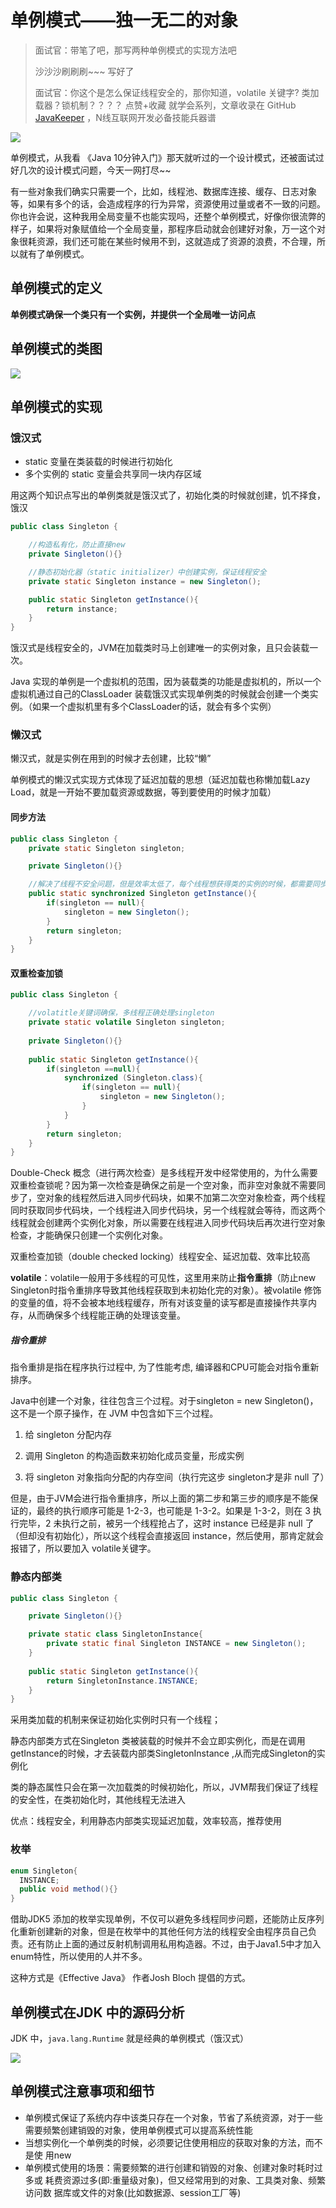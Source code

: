 # 单例模式——独一无二的对象

> 面试官：带笔了吧，那写两种单例模式的实现方法吧
>
> 沙沙沙刷刷刷~~~ 写好了
>
> 面试官：你这个是怎么保证线程安全的，那你知道，volatile 关键字? 类加载器？锁机制？？？？
> 点赞+收藏 就学会系列，文章收录在 GitHub [JavaKeeper](https://github.com/Jstarfish/JavaKeeper) ，N线互联网开发必备技能兵器谱



![](https://i01piccdn.sogoucdn.com/d4a728c10d74ab67)

单例模式，从我看 《Java 10分钟入门》那天就听过的一个设计模式，还被面试过好几次的设计模式问题，今天一网打尽~~

有一些对象我们确实只需要一个，比如，线程池、数据库连接、缓存、日志对象等，如果有多个的话，会造成程序的行为异常，资源使用过量或者不一致的问题。你也许会说，这种我用全局变量不也能实现吗，还整个单例模式，好像你很流弊的样子，如果将对象赋值给一个全局变量，那程序启动就会创建好对象，万一这个对象很耗资源，我们还可能在某些时候用不到，这就造成了资源的浪费，不合理，所以就有了单例模式。

## 单例模式的定义

**单例模式确保一个类只有一个实例，并提供一个全局唯一访问点**



## 单例模式的类图

![](https://tva1.sinaimg.cn/large/006tNbRwly1gbjeonzilrj309u064t93.jpg)

## 单例模式的实现

### 饿汉式

- static 变量在类装载的时候进行初始化
- 多个实例的 static 变量会共享同一块内存区域

用这两个知识点写出的单例类就是饿汉式了，初始化类的时候就创建，饥不择食，饿汉

```java
public class Singleton {

    //构造私有化，防止直接new
    private Singleton(){}

    //静态初始化器（static initializer）中创建实例，保证线程安全
    private static Singleton instance = new Singleton();

    public static Singleton getInstance(){
        return instance;
    }
}
```

饿汉式是线程安全的，JVM在加载类时马上创建唯一的实例对象，且只会装载一次。

Java 实现的单例是一个虚拟机的范围，因为装载类的功能是虚拟机的，所以一个虚拟机通过自己的ClassLoader 装载饿汉式实现单例类的时候就会创建一个类实例。（如果一个虚拟机里有多个ClassLoader的话，就会有多个实例）

### 懒汉式

懒汉式，就是实例在用到的时候才去创建，比较“懒”

单例模式的懒汉式实现方式体现了延迟加载的思想（延迟加载也称懒加载Lazy Load，就是一开始不要加载资源或数据，等到要使用的时候才加载）

#### 同步方法

```java
public class Singleton {
    private static Singleton singleton;

    private Singleton(){}

  	//解决了线程不安全问题，但是效率太低了，每个线程想获得类的实例的时候，都需要同步方法，不推荐
    public static synchronized Singleton getInstance(){
        if(singleton == null){
            singleton = new Singleton();
        }
        return singleton;
    }
}
```



#### 双重检查加锁

```java
public class Singleton {

  	//volatitle关键词确保，多线程正确处理singleton
    private static volatile Singleton singleton;
  
    private Singleton(){}
  
    public static Singleton getInstance(){
        if(singleton ==null){
            synchronized (Singleton.class){
                if(singleton == null){
                    singleton = new Singleton();
                }
            }
        }
        return singleton;
    }
}
```

Double-Check 概念（进行两次检查）是多线程开发中经常使用的，为什么需要双重检查锁呢？因为第一次检查是确保之前是一个空对象，而非空对象就不需要同步了，空对象的线程然后进入同步代码块，如果不加第二次空对象检查，两个线程同时获取同步代码块，一个线程进入同步代码块，另一个线程就会等待，而这两个线程就会创建两个实例化对象，所以需要在线程进入同步代码块后再次进行空对象检查，才能确保只创建一个实例化对象。

双重检查加锁（double checked locking）线程安全、延迟加载、效率比较高

**volatile**：volatile一般用于多线程的可见性，这里用来防止**指令重排**（防止new Singleton时指令重排序导致其他线程获取到未初始化完的对象）。被volatile 修饰的变量的值，将不会被本地线程缓存，所有对该变量的读写都是直接操作共享内存，从而确保多个线程能正确的处理该变量。

##### 指令重排

指令重排是指在程序执行过程中, 为了性能考虑, 编译器和CPU可能会对指令重新排序。

Java中创建一个对象，往往包含三个过程。对于singleton = new Singleton()，这不是一个原子操作，在 JVM 中包含如下三个过程。

1. 给 singleton 分配内存

2. 调用 Singleton 的构造函数来初始化成员变量，形成实例

3. 将 singleton 对象指向分配的内存空间（执行完这步 singleton才是非 null 了）

但是，由于JVM会进行指令重排序，所以上面的第二步和第三步的顺序是不能保证的，最终的执行顺序可能是 1-2-3，也可能是 1-3-2。如果是 1-3-2，则在 3 执行完毕，2 未执行之前，被另一个线程抢占了，这时 instance 已经是非 null 了（但却没有初始化），所以这个线程会直接返回 instance，然后使用，那肯定就会报错了，所以要加入 volatile关键字。



### 静态内部类

```java
public class Singleton {

    private Singleton(){}

    private static class SingletonInstance{
        private static final Singleton INSTANCE = new Singleton();
    }
  
    public static Singleton getInstance(){
        return SingletonInstance.INSTANCE;
    }
}
```

采用类加载的机制来保证初始化实例时只有一个线程；

静态内部类方式在Singleton 类被装载的时候并不会立即实例化，而是在调用getInstance的时候，才去装载内部类SingletonInstance ,从而完成Singleton的实例化

类的静态属性只会在第一次加载类的时候初始化，所以，JVM帮我们保证了线程的安全性，在类初始化时，其他线程无法进入

优点：线程安全，利用静态内部类实现延迟加载，效率较高，推荐使用

### 枚举

```java
enum Singleton{
  INSTANCE;
  public void method(){}
}
```

借助JDK5 添加的枚举实现单例，不仅可以避免多线程同步问题，还能防止反序列化重新创建新的对象，但是在枚举中的其他任何方法的线程安全由程序员自己负责。还有防止上面的通过反射机制调用私用构造器。不过，由于Java1.5中才加入enum特性，所以使用的人并不多。

这种方式是《Effective Java》 作者Josh Bloch 提倡的方式。



## 单例模式在JDK 中的源码分析

JDK 中，`java.lang.Runtime` 就是经典的单例模式（饿汉式）

![](https://tva1.sinaimg.cn/large/006tNbRwly1gbig3eaoe8j31al0u0qg5.jpg)



## 单例模式注意事项和细节

- 单例模式保证了系统内存中该类只存在一个对象，节省了系统资源，对于一些需要频繁创建销毁的对象，使用单例模式可以提高系统性能
- 当想实例化一个单例类的时候，必须要记住使用相应的获取对象的方法，而不是使 用new
- 单例模式使用的场景：需要频繁的进行创建和销毁的对象、创建对象时耗时过多或 耗费资源过多(即:重量级对象)，但又经常用到的对象、工具类对象、频繁访问数 据库或文件的对象(比如数据源、session工厂等)
